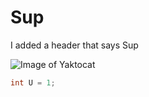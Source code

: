 # Sup

I added a header that says Sup

![Image of Yaktocat](https://octodex.github.com/images/yaktocat.png)

``` c++
int U = 1;
``` 
